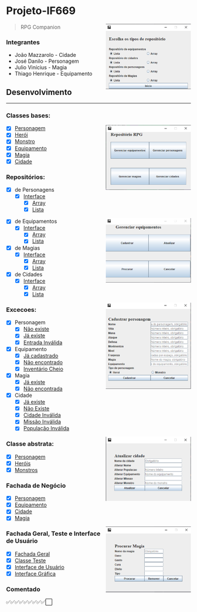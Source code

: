 # Projeto-IF669

<img align='right' width='46%' src='.github/config.png'>

> RPG Companion

### Integrantes
- João Mazzarolo - Cidade
- José Danilo  - Personagem
- Julio Vinícius - Magia
- Thiago Henrique - Equipamento

## Desenvolvimento
-------------

### Classes bases:

<img align='right' width='46%' src='.github/menu.png'>

- [x] [Personagem](./src/ClassesBasicas/Personagem.java)
- [x] [Herói](./src/ClassesBasicas/Heroi.java)
- [x] [Monstro](./src/ClassesBasicas/Monstro.java)
- [x] [Equipamento](./src/ClassesBasicas/Equipamento.java)
- [x] [Magia](./src/ClassesBasicas/Magia.java)
- [x] [Cidade](./src/ClassesBasicas/Cidade.java)

### Repositórios:
 - [x] de Personagens
    - [x] [Interface](./src/Repositorios/RepositorioPersonagem.java)
        - [x] [Array](./src/Repositorios/RepositorioPersonagemArray.java)
        - [x] [Lista](./src/Repositorios/RepositorioPersonagemLista.java)

<img align='right' width='46%' src='.github/choices.png'>


 - [x] de Equipamentos
    - [x] [Interface](./src/Repositorios/RepositorioEquipamento.java)
        - [x] [Array](./src/Repositorios/RepositorioEquipamentoArray.java)
        - [x] [Lista](./src/Repositorios/RepositorioEquipamentoLista.java)
 - [x] de Magias
    - [x] [Interface](./src/Repositorios/RepositorioMagia.java)
        - [x] [Array](./src/Repositorios/RepositorioMagiaArray.java)
        - [x] [Lista](./src/Repositorios/RepositorioMagiaLista.java)
 - [x] de Cidades
    - [x] [Interface](./src/Repositorios/RepositorioCidade.java)
        - [x] [Array](./src/Repositorios/RepositorioCidadeArray.java)
        - [x] [Lista](./src/Repositorios/RepositorioCidadeLista.java)

<img align='right' width='46%' src='.github/sigin.png'>

### Excecoes:
- [x] Personagem
    - [x] [Não existe](./src/Excecoes/PersonagemJaExisteException.java)
    - [x] [Já existe](./src/Excecoes/PersonagemNaoExisteException.Jáva)
    - [x] [Entrada Inválida](./src/Excecoes/EntradaInvalidaException.java)
- [x] Equipamento
    - [x] [Já cadastrado](./src/Excecoes/EquipamentoJaCadastradoException.java)
    - [x] [Não encontrado](./src/Excecoes/EquipamentoNaoEncontradoException.java)
    - [x] [Inventário Cheio](./src/Excecoes/InventarioCheioException.java)
- [x] Magia
    - [x] [Já existe](./src/Excecoes/MagiaJaExisteException.java)
    - [x] [Não encontrada](./src/Excecoes/MagiaNaoEncontradoException.java)
- [x] Cidade
    - [x] [Já existe](./src/Excecoes/CidadeJaExisteException.java)
    - [x] [Não Existe](./src/Excecoes/CidadeNaoExisteException.java)
    - [x] [Cidade Inválida](./src/Excecoes/CidadeInvalidaException.java)
    - [x] [Missão Inválida](./src/Excecoes/MissaoInvalidaException.java)
    - [x] [População Inválida](./src/Excecoes/PopulacaoInvalidaException.java)

<img align='right' width='46%' src='.github/update.png'>

### Classe abstrata:
- [x] [Personagem](./src/ClassesBasicas/Personagem.java)
 - [x] [Heróis](./src/ClassesBasicas/Heroi.java)
 - [x] [Monstros](./src/ClassesBasicas/Monstro.java)

### Fachada de Negócio
- [x] [Personagem](./src/FachadasNegocio/FachadaPersonagem.java)
- [x] [Equipamento](./src/FachadasNegocio/FachadaEquipamento.java)
- [x] [Cidade](./src/FachadasNegocio/FachadaCidade.java)
- [x] [Magia](./src/FachadasNegocio/FachadaMagia.java)

<img align='right' width='46%' src='.github/search.png'>

### Fachada Geral, Teste e Interface de Usuário
- [x] [Fachada Geral](./src/FachadaGeral/FachadaGeral.java)
- [x] [Classe Teste](./src/Tester.java)
- [x] [Interface de Usuário](./src/InterfaceUsuario.java)
- [x] [Interface Gráfica](./src/InterfaceUsuario.java)

### Comentado
:white_check_mark::white_check_mark::white_check_mark::white_check_mark::white_check_mark::white_check_mark::white_check_mark::white_check_mark::white_check_mark::white_large_square:
